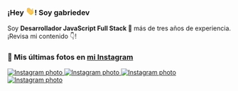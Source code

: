 <h3>¡Hey <img src="https://raw.githubusercontent.com/ABSphreak/ABSphreak/master/gifs/Hi.gif" width="20px" decondig="async">! Soy gabriedev</h3>

<p>Soy <strong>Desarrollador JavaScript Full Stack 🚀</strong> más de tres años de experiencia.<br />¡Revisa mi contenido 👇!</p>

### 📸 Mis últimas fotos en [mi Instagram](https://instagram.com/gabrie.dev)


<a href='https://instagram.com/p/CzMY3lzxgmx' target='_blank'>
  <img width='20%' src='https://scontent-mia3-2.cdninstagram.com/v/t51.2885-15/398916226_819142863293745_2426123683154743297_n.webp?stp=dst-jpg_e35&_nc_ht=scontent-mia3-2.cdninstagram.com&_nc_cat=109&_nc_ohc=tbPb74XaH3kAX8cX508&edm=APU89FABAAAA&ccb=7-5&oh=00_AfBSRT2pqJzfUhg6zVAOTvHiRByQLzIH_NPPzZoK3fbhvQ&oe=65570A69&_nc_sid=bc0c2c' alt='Instagram photo' />
</a>
<a href='https://instagram.com/p/CygbQv4uqxM' target='_blank'>
  <img width='20%' src='https://scontent-mia3-2.cdninstagram.com/v/t51.2885-15/391525959_236593062741789_5868561716480810596_n.webp?stp=dst-jpg_e35&_nc_ht=scontent-mia3-2.cdninstagram.com&_nc_cat=109&_nc_ohc=8aO1_jszLl4AX-J2Rr-&edm=APU89FABAAAA&ccb=7-5&oh=00_AfDjhfXjHPQyj0MttcgttnfzyWFjuhP1LVV09Vjn6z8hUg&oe=65571725&_nc_sid=bc0c2c' alt='Instagram photo' />
</a>
<a href='https://instagram.com/p/CxTmOF6vN8M' target='_blank'>
  <img width='20%' src='https://scontent-mia3-2.cdninstagram.com/v/t51.2885-15/378565944_323878180141713_8920720304536029091_n.jpg?stp=dst-jpg_e15&_nc_ht=scontent-mia3-2.cdninstagram.com&_nc_cat=109&_nc_ohc=M3eAiVqsQPgAX8Q52hD&edm=APU89FABAAAA&ccb=7-5&oh=00_AfACPyou8ZA1QnzfjSfLHHVgyYW3H9qdBjUz5yoiOLdyFg&oe=65580398&_nc_sid=bc0c2c' alt='Instagram photo' />
</a>
<a href='https://instagram.com/p/CxLlYVlupp3' target='_blank'>
  <img width='20%' src='https://scontent-mia3-1.cdninstagram.com/v/t51.2885-15/377997579_196784406648750_7872949112471886655_n.webp?stp=dst-jpg_e35&_nc_ht=scontent-mia3-1.cdninstagram.com&_nc_cat=106&_nc_ohc=Tjw5UiNvyGIAX9cGgpW&edm=APU89FABAAAA&ccb=7-5&oh=00_AfBkyaaFluKtzuydMUkG_yu6bK40wAiLEqm1o0rkJfq-4w&oe=65576E9B&_nc_sid=bc0c2c' alt='Instagram photo' />
</a>
